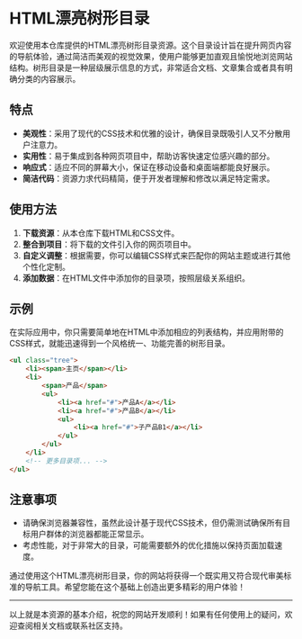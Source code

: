 # HTML漂亮树形目录

欢迎使用本仓库提供的HTML漂亮树形目录资源。这个目录设计旨在提升网页内容的导航体验，通过简洁而美观的视觉效果，使用户能够更加直观且愉悦地浏览网站结构。树形目录是一种层级展示信息的方式，非常适合文档、文章集合或者具有明确分类的内容展示。

## 特点

- **美观性**：采用了现代的CSS技术和优雅的设计，确保目录既吸引人又不分散用户注意力。
- **实用性**：易于集成到各种网页项目中，帮助访客快速定位感兴趣的部分。
- **响应式**：适应不同的屏幕大小，保证在移动设备和桌面端都能良好展示。
- **简洁代码**：资源力求代码精简，便于开发者理解和修改以满足特定需求。

## 使用方法

1. **下载资源**：从本仓库下载HTML和CSS文件。
2. **整合到项目**：将下载的文件引入你的网页项目中。
3. **自定义调整**：根据需要，你可以编辑CSS样式来匹配你的网站主题或进行其他个性化定制。
4. **添加数据**：在HTML文件中添加你的目录项，按照层级关系组织。

## 示例

在实际应用中，你只需要简单地在HTML中添加相应的列表结构，并应用附带的CSS样式，就能迅速得到一个风格统一、功能完善的树形目录。

```html
<ul class="tree">
    <li><span>主页</span></li>
    <li>
        <span>产品</span>
        <ul>
            <li><a href="#">产品A</a></li>
            <li><a href="#">产品B</a></li>
            <ul>
                <li><a href="#">子产品B1</a></li>
            </ul>
        </ul>
    </li>
    <!-- 更多目录项... -->
</ul>
```

## 注意事项

- 请确保浏览器兼容性，虽然此设计基于现代CSS技术，但仍需测试确保所有目标用户群体的浏览器都能正常显示。
- 考虑性能，对于非常大的目录，可能需要额外的优化措施以保持页面加载速度。

通过使用这个HTML漂亮树形目录，你的网站将获得一个既实用又符合现代审美标准的导航工具。希望您能在这个基础上创造出更多精彩的用户体验！

---

以上就是本资源的基本介绍，祝您的网站开发顺利！如果有任何使用上的疑问，欢迎查阅相关文档或联系社区支持。
